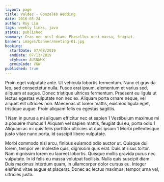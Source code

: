 ```yaml
---
layout: page
title: Valdez - Gonzales Wedding
date: 2016-05-24
author: Roy Liu
tags: weekly links, java
status: published
summary: Cras nec nisl diam. Phasellus orci massa, feugiat.
banner: images/banner/meeting-01.jpg
booking:
  startDate: 07/08/2019
  endDate: 07/13/2019
  ctyhocn: AUSNWHX
  groupCode: VGW
published: true
---
```

Proin eget vulputate ante. Ut vehicula lobortis fermentum. Nunc et gravida leo, sed consectetur nulla. Fusce erat ipsum, elementum et varius sed, aliquam at augue. Donec tristique ultrices fermentum. Praesent eu ligula ut lectus egestas vulputate non nec ex. Aliquam porta ornare neque, vel aliquet elit ultricies non. Maecenas ut lorem mattis, euismod ligula eget, tristique augue. Proin aliquam felis eu egestas sagittis.

1 Nam in purus a mi aliquam efficitur nec et sapien
1 Vestibulum maximus mi a posuere rhoncus
1 Aliquam vel sapien mattis, feugiat dui eu, porta odio
1 Aliquam ac mi quis felis porttitor ultricies ut quis ipsum
1 Morbi pellentesque justo vitae nunc porta, id suscipit libero vulputate.

Morbi commodo nisl arcu, finibus euismod odio auctor ut. Quisque dui lorem, tempor vel molestie quis, dignissim quis erat. Duis at risus tortor. Nam dignissim lorem eu laoreet lobortis. Quisque mollis gravida purus nec vulputate. In id felis eu massa volutpat facilisis. Nulla quis suscipit diam. Duis maximus interdum quam, in ullamcorper dolor cursus eu. Integer eleifend vitae augue et placerat. Donec ac lectus maximus, tempor urna vel, ultricies justo.
